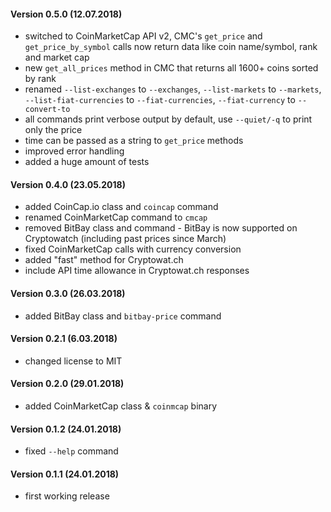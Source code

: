 #### Version 0.5.0 (12.07.2018)

* switched to CoinMarketCap API v2, CMC's `get_price` and `get_price_by_symbol` calls now return data like coin name/symbol, rank and market cap
* new `get_all_prices` method in CMC that returns all 1600+ coins sorted by rank
* renamed `--list-exchanges` to `--exchanges`, `--list-markets` to `--markets`, `--list-fiat-currencies` to `--fiat-currencies`, `--fiat-currency` to `--convert-to`
* all commands print verbose output by default, use `--quiet/-q` to print only the price
* time can be passed as a string to `get_price` methods
* improved error handling
* added a huge amount of tests

#### Version 0.4.0 (23.05.2018)

* added CoinCap.io class and `coincap` command
* renamed CoinMarketCap command to `cmcap`
* removed BitBay class and command - BitBay is now supported on Cryptowatch (including past prices since March)
* fixed CoinMarketCap calls with currency conversion
* added "fast" method for Cryptowat.ch
* include API time allowance in Cryptowat.ch responses

#### Version 0.3.0 (26.03.2018)

* added BitBay class and `bitbay-price` command

#### Version 0.2.1 (6.03.2018)

* changed license to MIT

#### Version 0.2.0 (29.01.2018)

* added CoinMarketCap class & `coinmcap` binary

#### Version 0.1.2 (24.01.2018)

* fixed `--help` command

#### Version 0.1.1 (24.01.2018)

* first working release
